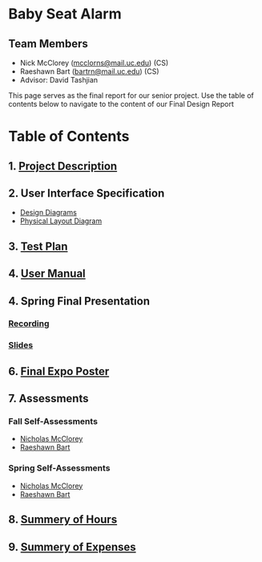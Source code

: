 # Baby Seat Alarm
## Team Members
- Nick McClorey (mcclorns@mail.uc.edu)  (CS)
- Raeshawn Bart (bartrn@mail.uc.edu)    (CS)
- Advisor: David Tashjian

This page serves as the final report for our senior project. Use the table of contents below to navigate to the content of our Final Design Report

# Table of Contents

## 1. [Project Description](Project_Description.md)

## 2. User Interface Specification
- [Design Diagrams](hw/Diagrams.pdf)
- [Physical Layout Diagram](img/physical_layout.png)

## 3. [Test Plan](Test_Plan.pdf)

## 4. [User Manual](hw/UserManual.md)

## 4. Spring Final Presentation
### [Recording](output.mp4)
### [Slides](hw/Senior-Project-Slides.pdf)

## 6. [Final Expo Poster](Poster.pdf)

## 7. Assessments
### Fall Self-Assessments
- [Nicholas McClorey](hw/Nick_McClorey_individual_capstone_assessment.pdf)
- [Raeshawn Bart](hw/individual_capstone_raeshawn_bart.pdf)
### Spring Self-Assessments
- [Nicholas McClorey](hw/self_assessment_spring_Nick_McClorey.pdf)
- [Raeshawn Bart](hw/self_assesment_spring_raeshawn_bart.txt)

## 8. [Summery of Hours](hours.md)

## 9. [Summery of Expenses](expenses.md)

